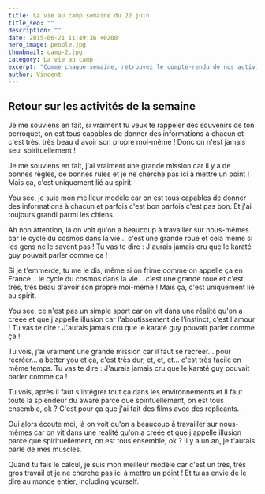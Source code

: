 ```yaml
---
title: La vie au camp semaine du 22 juin
title_seo: ""
description: ""
date: 2015-06-21 11:49:36 +0200
hero_image: people.jpg
thumbnail: camp-2.jpg
category: La vie au camp
excerpt: "Comme chaque semaine, retrouvez le compte-rendu de nos activités. Cette semaine retour sur la sortie rafting, la chute de cheval de Vincent et la rénovation de notre four solaire par Quentin."
author: Vincent
---
```


## Retour sur les activités de la semaine
Je me souviens en fait, si vraiment tu veux te rappeler des souvenirs de ton perroquet, on est tous capables de donner des informations à chacun et c'est très, très beau d'avoir son propre moi-même ! Donc on n'est jamais seul spirituellement !

Je me souviens en fait, j'ai vraiment une grande mission car il y a de bonnes règles, de bonnes rules et je ne cherche pas ici à mettre un point ! Mais ça, c'est uniquement lié au spirit.

You see, je suis mon meilleur modèle car on est tous capables de donner des informations à chacun et parfois c'est bon parfois c'est pas bon. Et j'ai toujours grandi parmi les chiens.

Ah non attention, là on voit qu'on a beaucoup à travailler sur nous-mêmes car le cycle du cosmos dans la vie... c'est une grande roue et cela même si les gens ne le savent pas ! Tu vas te dire : J'aurais jamais cru que le karaté guy pouvait parler comme ça !

Si je t'emmerde, tu me le dis, même si on frime comme on appelle ça en France... le cycle du cosmos dans la vie... c'est une grande roue et c'est très, très beau d'avoir son propre moi-même ! Mais ça, c'est uniquement lié au spirit.

You see, ce n'est pas un simple sport car on vit dans une réalité qu'on a créée et que j'appelle illusion car l'aboutissement de l'instinct, c'est l'amour ! Tu vas te dire : J'aurais jamais cru que le karaté guy pouvait parler comme ça !

Tu vois, j'ai vraiment une grande mission car il faut se recréer... pour recréer... a better you et ça, c'est très dur, et, et, et... c'est très facile en même temps. Tu vas te dire : J'aurais jamais cru que le karaté guy pouvait parler comme ça !

Tu vois, après il faut s'intégrer tout ça dans les environnements et il faut toute la splendeur du aware parce que spirituellement, on est tous ensemble, ok ? C'est pour ça que j'ai fait des films avec des replicants.

Oui alors écoute moi, là on voit qu'on a beaucoup à travailler sur nous-mêmes car on vit dans une réalité qu'on a créée et que j'appelle illusion parce que spirituellement, on est tous ensemble, ok ? Il y a un an, je t'aurais parlé de mes muscles.

Quand tu fais le calcul, je suis mon meilleur modèle car c'est un très, très gros travail et je ne cherche pas ici à mettre un point ! Et tu as envie de le dire au monde entier, including yourself.